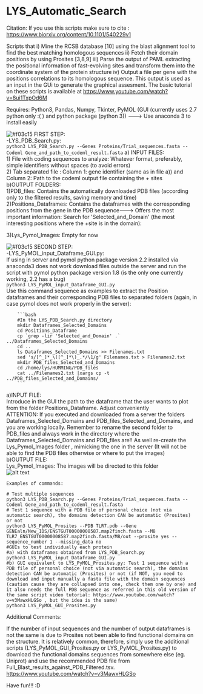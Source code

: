 # LYS_Automatic_Search




Citation: If you use this scripts make sure to cite : https://www.biorxiv.org/content/10.1101/540229v1 <br/>


Scripts that i) Mine the RCSB database [10] using the blast alignment tool to find the best matching homologous sequences ii) Fetch their domain positions by using Prosites [3,8,9] iii) Parse the output of PAML extracting the positional information of fast-evolving sites and transform them into the coordinate system of the protein structure iv) Output a file per gene with the positions correlations to its homologous sequence. This output is used as an input in the GUi to generate the graphical assesment. The basic tutorial on these scripts is available at https://www.youtube.com/watch?v=8ui1TxpOd6M<br/>

Requires: Python3, Pandas, Numpy, Tkinter, PyMOL (GUI (currently uses 2.7 python only :( ) and python package (python 3)) ---> Use anaconda 3 to install easily


![#f03c15](https://placehold.it/15/f03c15/000000?text=+) FIRST STEP:<br/>
-LYS_PDB_Search.py:<br/>
    ```python3 LYS_PDB_Search.py --Genes Proteins/Trial_sequences.fasta --Codeml Gene_and_path_to_codeml_result.fasta```
    a) INPUT FILES:<br/>
        1) File with coding sequences to analyze: Whatever format, preferably, simple identifiers without spaces (to avoid errors) <br/> 
        2) Tab separated file : Column 1: gene identifier (same as in file a)) and Column 2: Path to the codeml output file containing the + sites <br/>
    b)OUTPUT FOLDERS:<br/>
        1)PDB_files: Contains the automatically downloaded PDB files (according only to the filtered results, saving memory and time)<br/>
        2)Positions_Dataframes: Contains the dataframes with the corresponding positions from the gene in the PDB sequence---> Offers the most important information: Search for 'Selected_and_Domain' (the most interesting positions where the +site is in the domain): <br/> 
        
3)Lys_Pymol_Images: Empty for now <br/>

![#f03c15](https://placehold.it/15/f03c15/000000?text=+) SECOND STEP:<br/>
-LYS_PyMOL_input_Dataframe_GUI.py: <br/> If using in server and pymol python package version 2.2 installed via anaconda3 does not work download files outside the server and run the script with pymol python package version 1.8 (is the only one currently working, 2.2 has a bug) <br/>
```python3 LYS_PyMOL_input_Dataframe_GUI.py```  <br/>
Use this command sequence as examples to extract the Position dataframes and their corresponding PDB files to separated folders (again, in case pymol does not work properly in the server):<br/>
        
        ```bash
        #In the LYS_PDB_Search.py directory
        mkdir Dataframes_Selected_Domains
        cd Positions_Dataframe
        cp `grep -lir 'Selected_and_Domain' .` ../Dataframes_Selected_Domains
        cd ..
        ls Dataframes_Selected_Domains >> Filenames.txt
        sed 's/[^_]*_\([^_]*\)_.*/\1/g' Filenames.txt > Filenames2.txt
        mkdir PDB_files_Selected_and_Domains
        cd /home/lys/HUMMING/PDB_files
        cat ../Filenames2.txt |xargs cp -t ../PDB_files_Selected_and_Domains/
        ```
  a)INPUT FILE:<br/>
        Introduce in the GUI the path to the dataframe that the user wants to plot from the folder Positions_Dataframe. Adjust conveniently <br/>
        ATTENTION: If you executed and downloaded from a server the folders Dataframes_Selected_Domains and PDB_files_Selected_and_Domains, and you are working locally. Remember to rename the second folder to PDB_files and always work in the directory where the Dataframes_Selected_Domains and PDB_files are!! As well re-create the Lys_Pymol_Images folder , mimicking the one in the server (It will not be able to find the PDB files otherwise or where to put the images) <br/>
  b)OUTPUT FILE: <br/>
        Lys_Pymol_Images: The images will be directed to this folder<br/>
![alt text](https://github.com/artistworking/LYS_Automatic_Search/blob/master/MKKS_2.png)
        
    Examples of commands:

    # Test multiple sequences
    python3 LYS_PDB_Search.py --Genes Proteins/Trial_sequences.fasta --Codeml Gene_and_path_to_codeml_result.fasta
    # Test 1 sequence with a PDB file of personal choice (not via automatic search), the domains detection CAN be automatic (Prosites) or not
    python3 LYS_PyMOL_Prosites --PDB TLR7.pdb --Gene GENEaln/New_IDS/ENSTGUT00000008587.map2finch.fasta --M8 TLR7_ENSTGUT00000008587.map2finch.fasta/M8/out --prosite yes --sequence_number 1 --missing_data no
    #GUIs to test individually each protein
    #a) with dataframes obtained from LYS_PDB_Search.py
    python3 LYS_PyMOL_input_Dataframe_GUI.py
    #b) GUI equivalent to LYS_PyMOL_Prosites.py: Test 1 sequence with a PDB file of personal choice (not via automatic search), the domains detection CAN be automatic (Prosites) or not (if NOT, you need to download and input manually a fasta file with the domain sequences (caution cause they are collapsed into one, check them one by one) and it also needs the full PDB sequence as referred in this old version of the same script video tutorial: https://www.youtube.com/watch?v=v3MawxHLGSo , but the idea is the same)
    python3 LYS_PyMOL_GUI_Prosites.py
    
Additional Comments: <br/>

If the number of input sequences and the number of output dataframes is not the same is due to Prosites not been able to find functional domains on the structure. It is relatively common, therefore, simply use the additional scripts (LYS_PyMOL_GUI_Prosites.py or LYS_PyMOL_Prosites.py) to download the functional domains sequences from somewhere else (eg. Uniprot) and use the recommended PDB file from Full_Blast_results_against_PDB_Filtered.tsv. https://www.youtube.com/watch?v=v3MawxHLGSo
        
        
 Have fun!!! :D
